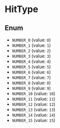 # HitType

## Enum

* `NUMBER_0` (value: `0`)
* `NUMBER_1` (value: `1`)
* `NUMBER_2` (value: `2`)
* `NUMBER_3` (value: `3`)
* `NUMBER_4` (value: `4`)
* `NUMBER_5` (value: `5`)
* `NUMBER_6` (value: `6`)
* `NUMBER_7` (value: `7`)
* `NUMBER_8` (value: `8`)
* `NUMBER_9` (value: `9`)
* `NUMBER_10` (value: `10`)
* `NUMBER_11` (value: `11`)
* `NUMBER_12` (value: `12`)
* `NUMBER_13` (value: `13`)
* `NUMBER_14` (value: `14`)
* `NUMBER_15` (value: `15`)
